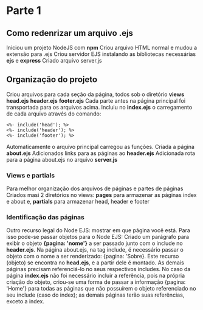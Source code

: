 # Parte 1
## Como redenrizar um arquivo .ejs
Iniciou um projeto NodeJS com **npm**
Criou arquivo HTML normal e mudou a extensão para .ejs
Criou servidor EJS instalando as bibliotecas necessárias **ejs** e **express**
Criado arquivo server.js
## Organização do projeto
Criou arquivos para cada seção da página, todos sob o diretório **views**
**head.ejs**
**header.ejs**
**footer.ejs**
Cada parte antes na página principal foi transportada para os arquivos acima.
Incluiu no **index.ejs** o carregamento de cada arquivo através do comando:
```
<%- include('head'); %>
<%- include('header'); %>
<%- include('footer'); %>
```
Automaticamente o arquivo principal carregou as funções.
Criada a página **about.ejs**
Adicionados links para as páginas ao **header.ejs**
Adicionada rota para a página about.ejs no arquivo **server.js**

### Views e partials
Para melhor organização dos arquivos de páginas e partes de páginas
Criados masi 2 diretórios no views: 
**pages** para armazenar as páginas index e about e, 
**partials** para armazenar head, header e footer

### Identificação das páginas
Outro recurso legal do Node EJS: mostrar em que página você está. Para isso pode-se passar objetos para o Node EJS:
Criado um parágrafo para exibir o objeto **{pagina: 'nome'}** a ser passado junto com o include no **header.ejs**. 
Na página about.ejs, na tag include, é necessário passar o objeto com o nome a ser renderizado: {pagina: 'Sobre}.
Este recurso (objeto) se encontra no **head.ejs**, e a partir dele é montado. As demais páginas precisam referenciá-lo no seus respectivos includes.
No caso da página **index.ejs** não foi necessário incluir a referência, pois na própria criação do objeto, criou-se uma forma de passar a informação {pagina: 'Home'} para todas as páginas que não possuírem o objeto referenciado no seu include (caso do index); as demais páginas terão suas referências, exceto a index.
